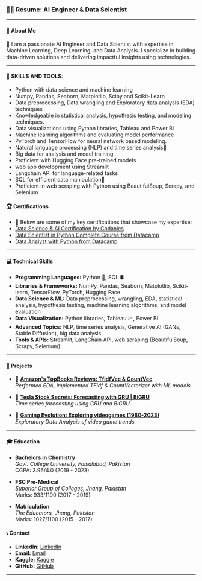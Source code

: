 ### 🧑‍💻 **Resume: AI Engineer & Data Scientist**

---

#### 🌟 **About Me**
🎯 I am a passionate AI Engineer and Data Scientist with expertise in Machine Learning, Deep Learning, and Data Analysis. I specialize in building data-driven solutions and delivering impactful insights using technologies.

---

#### 🌟 **SKILLS AND TOOLS:** 
 
- Python with data science and machine learning 
- Numpy, Pandas, Seaborn, Matplotlib, Scipy and Scikit-Learn 
- Data preprocessing, Data wrangling and Exploratory data analysis (EDA) techniques 
- Knowledgeable in statistical analysis, hypothesis testing, and modeling techniques. 
- Data visualizations using Python libraries, Tableau and Power BI 
- Machine learning algorithms and evaluating model performance 
- PyTorch and TensorFlow for neural network based modeling. 
- Natural language processing (NLP) and time series analysis
- Big data for analysis and model training
- Proficient with Hugging Face pre-trained models
- web app development using Streamlit
- Langchain API for language-related tasks
- SQL for efficient data manipulation
- Proficient in web scraping with Python using BeautifulSoup, Scrapy, and Selenium

#### 🏆 **Certifications**
- 📜 Below are some of my key certifications that showcase my expertise:
- [Data Science & AI Certification by Codanics](https://codanics.com/)  
- [Data Scientist in Python Complete Course from Datacamp](https://app.datacamp.com/learn/career-tracks/data-scientist-in-python)  
- [Data Analyst with Python from Datacamp](https://app.datacamp.com/learn/career-tracks/data-analyst-with-python)  

---

#### 💻 **Technical Skills**
- **Programming Languages:** Python 🐍, SQL 🛢️  
- **Libraries & Frameworks:** NumPy, Pandas, Seaborn, Matplotlib, Scikit-learn, TensorFlow, PyTorch, Hugging Face  
- **Data Science & ML:** Data preprocessing, wrangling, EDA, statistical analysis, hypothesis testing, machine learning algorithms, and model evaluation  
- **Data Visualization:** Python libraries, Tableau 📈, Power BI  
- **Advanced Topics:** NLP, time series analysis, Generative AI (GANs, Stable Diffusion), big data analysis  
- **Tools & APIs:** Streamlit, LangChain API, web scraping (BeautifulSoup, Scrapy, Selenium)  

---

#### 📂 **Projects**
- 📘 **[Amazon's TopBooks Reviews: TfidfVec & CountVec](https://www.kaggle.com/code/marianadeem755/amazon-s-topbooks-reviews-tfidfvec-countvec)**  
  *Performed EDA, implemented TFidf & CountVectorizer with ML models.*  

- 📘 **[Tesla Stock Secrets: Forecasting with GRU | BiGRU](https://www.kaggle.com/code/marianadeem755/tesla-stock-secrets-forecasting-with-gru-bigru)**  
  *Time series forecasting using GRU and BiGRU.*  

- 📘 **[Gaming Evolution: Exploring videogames (1980-2023)](https://www.kaggle.com/code/marianadeem755/gaming-evolution-exploring-vediogames-1980-2023)**  
  *Exploratory Data Analysis of video game trends.*  

---

#### 🎓 **Education**

- **Bachelors in Chemistry**  
  *Govt. College University, Faisalabad, Pakistan*  
  CGPA: 3.96/4.0  (2019 - 2023) 

- **FSC Pre-Medical**  
  *Superior Group of Colleges, Jhang, Pakistan*  
  Marks: 933/1100  (2017 - 2019) 

- **Matriculation**  
  *The Educators, Jhang, Pakistan*  
  Marks: 1027/1100 (2015 - 2017)  

#### 📞 **Contact** 
- **LinkedIn:** [<i class="fab fa-linkedin"></i> LinkedIn](https://www.linkedin.com/in/maria-nadeem-4994122aa/) 
- **Email:** [<i class="fas fa-envelope"></i> Email](mailto:marianadeem755@gmail.com)
- **Kaggle:** [<i class="fab fa-kaggle"></i> Kaggle](https://www.kaggle.com/marianadeem755)   
- **GitHub:** [<i class="fab fa-github"></i> GitHub](https://github.com/marianadeem755)    

---

